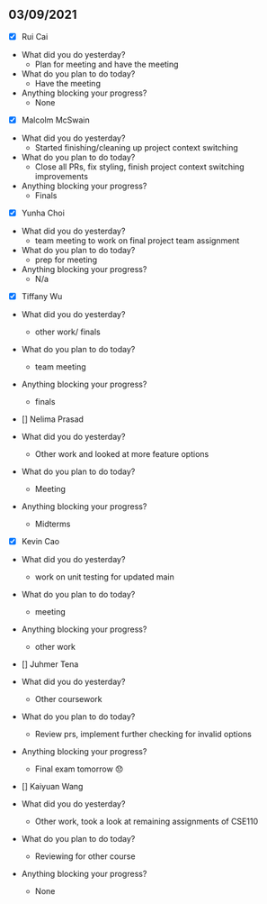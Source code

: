 
## 03/09/2021
 
- [x] Rui Cai 
- What did you do yesterday?
  - Plan for meeting and have the meeting
- What do you plan to do today?
  - Have the meeting
- Anything blocking your progress?
  - None



- [x] Malcolm McSwain
- What did you do yesterday?
  - Started finishing/cleaning up project context switching
- What do you plan to do today?
  - Close all PRs, fix styling, finish project context switching improvements
- Anything blocking your progress?
  - Finals



- [x] Yunha Choi
- What did you do yesterday?
  - team meeting to work on final project team assignment
- What do you plan to do today?
  - prep for meeting
- Anything blocking your progress?
  - N/a



- [x] Tiffany Wu
- What did you do yesterday?
  - other work/ finals
- What do you plan to do today?
  - team meeting
- Anything blocking your progress?
  - finals


- [] Nelima Prasad
- What did you do yesterday?
  - Other work and looked at more feature options
- What do you plan to do today?
  - Meeting
- Anything blocking your progress?
  - Midterms


- [x] Kevin Cao
- What did you do yesterday?
  - work on unit testing for updated main
- What do you plan to do today?
  - meeting
- Anything blocking your progress?
  - other work



- [] Juhmer Tena
- What did you do yesterday?
  - Other coursework
- What do you plan to do today?
  - Review prs, implement further checking for invalid options
- Anything blocking your progress?
  - Final exam tomorrow :disappointed:


- [] Kaiyuan Wang
- What did you do yesterday?
  - Other work, took a look at remaining assignments of CSE110
- What do you plan to do today?
  - Reviewing for other course
- Anything blocking your progress?
  - None